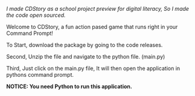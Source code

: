 *I made CDStory as a school project preview for digital literacy, So I made the code open sourced.*

Welcome to CDStory, a fun action pased game that runs right in your Command Prompt!

To Start, download the package by going to the code releases.

Second, Unzip the file and navigate to the python file. (main.py)

Third, Just click on the main.py file, It will then open the application in pythons command prompt.

**NOTICE: You need Python to run this application.**

